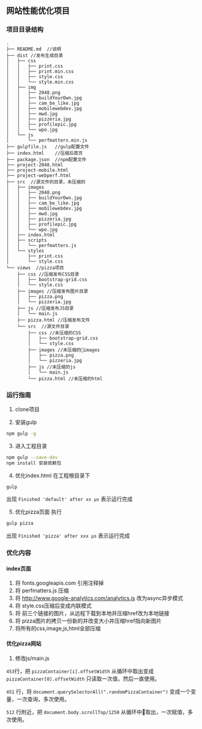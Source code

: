 ## 网站性能优化项目

### 项目目录结构

```
.
├── README.md  //说明
├── dist //发布生成目录
│   ├── css
│   │   ├── print.css
│   │   ├── print.min.css
│   │   ├── style.css
│   │   └── style.min.css
│   ├── img
│   │   ├── 2048.png
│   │   ├── buildYourOwn.jpg
│   │   ├── cam_be_like.jpg
│   │   ├── mobilewebdev.jpg
│   │   ├── mwd.jpg
│   │   ├── pizzeria.jpg
│   │   ├── profilepic.jpg
│   │   └── wpo.jpg
│   └── js
│       └── perfmatters.min.js
├── gulpfile.js   //gulp配置文件
├── index.html    //压缩后首页
├── package.json  //npm配置文件
├── project-2048.html
├── project-mobile.html
├── project-webperf.html
├── src  //源文件的目录，未压缩的
│   ├── images
│   │   ├── 2048.png
│   │   ├── buildYourOwn.jpg
│   │   ├── cam_be_like.jpg
│   │   ├── mobilewebdev.jpg
│   │   ├── mwd.jpg
│   │   ├── pizzeria.jpg
│   │   ├── profilepic.jpg
│   │   └── wpo.jpg
│   ├── index.html
│   ├── scripts
│   │   └── perfmatters.js
│   └── styles
│       ├── print.css
│       └── style.css
└── views  //pizza项目
    ├── css //压缩发布CSS目录
    │   ├── bootstrap-grid.css
    │   └── style.css
    ├── images //压缩发布图片目录
    │   ├── pizza.png
    │   └── pizzeria.jpg
    ├── js //压缩发布JS目录
    │   └── main.js
    ├── pizza.html //压缩发布文件
    └── src  //源文件目录
        ├── css //未压缩的CSS
        │   ├── bootstrap-grid.css
        │   └── style.css
        ├── images //未压缩的images
        │   ├── pizza.png
        │   └── pizzeria.jpg
        ├── js //未压缩的js
        │   └── main.js
        └── pizza.html //未压缩的html
```

### 运行指南

1. clone项目

2. 安装gulp

```bash
npm gulp -g
```

3. 进入工程目录

```bash
npm gulp --save-dev
npm install 安装依赖包
```

4. 优化index.html
在工程根目录下
```bash
gulp
```
出现 `Finished 'default' after xx μs` 表示运行完成

5. 优化pizza页面
执行
```bash
gulp pizza
```
出现 `Finished 'pizza' after xxx μs` 表示运行完成


### 优化内容
#### index页面

1. 将 fonts.googleapis.com 引用注释掉
2. 将 perfmatters.js 压缩
3. 将 http://www.google-analytics.com/analytics.js 改为async异步模式
4. 将 style.css压缩后变成内联模式
5. 将 前三个链接的图片，从远程下载到本地并压缩href改为本地链接
6. 将 pizza图片的拷贝一份新的并改变大小并压缩href指向新图片
7. 将所有的css,image,js,html全部压缩

#### 优化pizza网站

1. 修改js/main.js

`453`行，把 `pizzaContainer[i].offsetWidth` 从循环中取出变成 `pizzaContainer[0].offsetWidth` 只读取一次值，然后一直使用。

 `451` 行，将 `document.querySelectorAll(".randomPizzaContainer")` 变成一个变量，一次查询，多次使用。

 `512` 行附近，把 `document.body.scrollTop/1250` 从循环中取出，一次赋值，多次使用。

